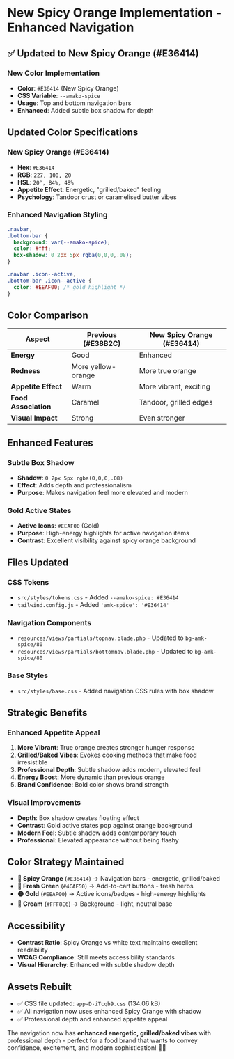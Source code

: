 # New Spicy Orange Implementation - Enhanced Navigation

## ✅ **Updated to New Spicy Orange (#E36414)**

### **New Color Implementation**
- **Color**: `#E36414` (New Spicy Orange)
- **CSS Variable**: `--amako-spice`
- **Usage**: Top and bottom navigation bars
- **Enhanced**: Added subtle box shadow for depth

## **Updated Color Specifications**

### **New Spicy Orange (#E36414)**
- **Hex**: `#E36414`
- **RGB**: `227, 100, 20`
- **HSL**: `20°, 84%, 48%`
- **Appetite Effect**: Energetic, "grilled/baked" feeling
- **Psychology**: Tandoor crust or caramelised butter vibes

### **Enhanced Navigation Styling**
```css
.navbar,
.bottom-bar {
  background: var(--amako-spice);
  color: #fff;
  box-shadow: 0 2px 5px rgba(0,0,0,.08);
}

.navbar .icon--active,
.bottom-bar .icon--active {
  color: #EEAF00; /* gold highlight */
}
```

## **Color Comparison**

| Aspect | Previous (#E38B2C) | New Spicy Orange (#E36414) |
|--------|-------------------|----------------------------|
| **Energy** | Good | Enhanced |
| **Redness** | More yellow-orange | More true orange |
| **Appetite Effect** | Warm | More vibrant, exciting |
| **Food Association** | Caramel | Tandoor, grilled edges |
| **Visual Impact** | Strong | Even stronger |

## **Enhanced Features**

### **Subtle Box Shadow**
- **Shadow**: `0 2px 5px rgba(0,0,0,.08)`
- **Effect**: Adds depth and professionalism
- **Purpose**: Makes navigation feel more elevated and modern

### **Gold Active States**
- **Active Icons**: `#EEAF00` (Gold)
- **Purpose**: High-energy highlights for active navigation items
- **Contrast**: Excellent visibility against spicy orange background

## **Files Updated**

### **CSS Tokens**
- `src/styles/tokens.css` - Added `--amako-spice: #E36414`
- `tailwind.config.js` - Added `'amk-spice': '#E36414'`

### **Navigation Components**
- `resources/views/partials/topnav.blade.php` - Updated to `bg-amk-spice/80`
- `resources/views/partials/bottomnav.blade.php` - Updated to `bg-amk-spice/80`

### **Base Styles**
- `src/styles/base.css` - Added navigation CSS rules with box shadow

## **Strategic Benefits**

### **Enhanced Appetite Appeal**
1. **More Vibrant**: True orange creates stronger hunger response
2. **Grilled/Baked Vibes**: Evokes cooking methods that make food irresistible
3. **Professional Depth**: Subtle shadow adds modern, elevated feel
4. **Energy Boost**: More dynamic than previous orange
5. **Brand Confidence**: Bold color shows brand strength

### **Visual Improvements**
- **Depth**: Box shadow creates floating effect
- **Contrast**: Gold active states pop against orange background
- **Modern Feel**: Subtle shadow adds contemporary touch
- **Professional**: Elevated appearance without being flashy

## **Color Strategy Maintained**
- **🍊 Spicy Orange** (`#E36414`) → Navigation bars - energetic, grilled/baked
- **🌿 Fresh Green** (`#4CAF50`) → Add-to-cart buttons - fresh herbs
- **🟡 Gold** (`#EEAF00`) → Active icons/badges - high-energy highlights
- **🤍 Cream** (`#FFF8E6`) → Background - light, neutral base

## **Accessibility**
- **Contrast Ratio**: Spicy Orange vs white text maintains excellent readability
- **WCAG Compliance**: Still meets accessibility standards
- **Visual Hierarchy**: Enhanced with subtle shadow depth

## **Assets Rebuilt**
- ✅ CSS file updated: `app-D-iTcqb9.css` (134.06 kB)
- ✅ All navigation now uses enhanced Spicy Orange with shadow
- ✅ Professional depth and enhanced appetite appeal

The navigation now has **enhanced energetic, grilled/baked vibes** with professional depth - perfect for a food brand that wants to convey confidence, excitement, and modern sophistication! 🍊✨
